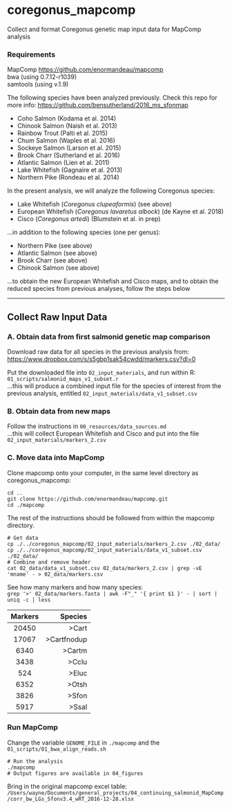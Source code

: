 # coregonus_mapcomp
Collect and format Coregonus genetic map input data for MapComp analysis         

### Requirements
MapComp https://github.com/enormandeau/mapcomp     
bwa (using 0.7.12-r1039)     
samtools (using v.1.9)    


The following species have been analyzed previously. Check this repo for more info:
https://github.com/bensutherland/2016_ms_sfonmap    
- Coho Salmon (Kodama et al. 2014)
- Chinook Salmon (Naish et al. 2013)
- Rainbow Trout (Palti et al. 2015)
- Chum Salmon (Waples et al. 2016)
- Sockeye Salmon (Larson et al. 2015)
- Brook Charr (Sutherland et al. 2016)
- Atlantic Salmon (Lien et al. 2011)
- Lake Whitefish (Gagnaire et al. 2013)
- Northern Pike (Rondeau et al. 2014)

In the present analysis, we will analyze the following Coregonus species:    
- Lake Whitefish (_Coregonus clupeaformis_) (see above)
- European Whitefish (_Coregonus lavaretus albock_) (de Kayne et al. 2018)
- Cisco (_Coregonus artedi_) (Blumstein et al. in prep)   

...in addition to the following species (one per genus):     
- Northern Pike (see above)
- Atlantic Salmon (see above)
- Brook Charr (see above)
- Chinook Salmon (see above)

...to obtain the new European Whitefish and Cisco maps, and to obtain the reduced species from previous analyses, follow the steps below 

---

## Collect Raw Input Data
### A. Obtain data from first salmonid genetic map comparison
Download raw data for all species in the previous analysis from:     
https://www.dropbox.com/s/s5gbp1sak54cwdd/markers.csv?dl=0     

Put the downloaded file into `02_input_materials`, and run within R:     
`01_scripts/salmonid_maps_v1_subset.r`     
...this will produce a combined input file for the species of interest from the previous analysis, entitled `02_input_materials/data_v1_subset.csv`         

### B. Obtain data from new maps
Follow the instructions in `00_resources/data_sources.md`     
...this will collect European Whitefish and Cisco and put into the file `02_input_materials/markers_2.csv`     

### C. Move data into MapComp
Clone mapcomp onto your computer, in the same level directory as coregonus_mapcomp:      
```
cd ..
git clone https://github.com/enormandeau/mapcomp.git
cd ./mapcomp
```
The rest of the instructions should be followed from within the mapcomp directory.     
       
```
# Get data
cp ./../coregonus_mapcomp/02_input_materials/markers_2.csv ./02_data/
cp ./../coregonus_mapcomp/02_input_materials/data_v1_subset.csv ./02_data/
# Combine and remove header 
cat 02_data/data_v1_subset.csv 02_data/markers_2.csv | grep -vE 'mname' - > 02_data/markers.csv

```

See how many markers and how many species:     
`grep '>' 02_data/markers.fasta | awk -F"_" '{ print $1 }' - | sort | uniq -c | less`

Markers | Species
:--------: | --------:
20450 | >Cart
17067 | >Cartfnodup
6340 | >Cartm
3438 | >Cclu
 524 | >Eluc
6352 |>Otsh
3826 |>Sfon
5917 |>Ssal


### Run MapComp    
Change the variable `GENOME_FILE` in `./mapcomp` and the `01_scripts/01_bwa_align_reads.sh`
```
# Run the analysis
./mapcomp
# Output figures are available in 04_figures
```

Bring in the original mapcomp excel table:    
`/Users/wayne/Documents/general_projects/04_continuing_salmonid_MapComp/corr_bw_LGs_Sfonv3.4_wRT_2016-12-28.xlsx`

